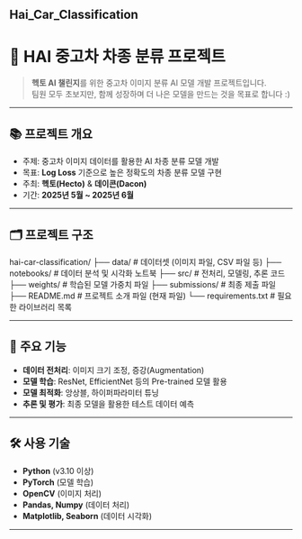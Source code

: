 ## Hai_Car_Classification

# 🚗 HAI 중고차 차종 분류 프로젝트

> **헥토 AI 챌린지**를 위한 중고차 이미지 분류 AI 모델 개발 프로젝트입니다.  
> 팀원 모두 초보지만, 함께 성장하며 더 나은 모델을 만드는 것을 목표로 합니다 :) 

---

## 📚 프로젝트 개요
- 주제: 중고차 이미지 데이터를 활용한 AI 차종 분류 모델 개발
- 목표: **Log Loss** 기준으로 높은 정확도의 차종 분류 모델 구현
- 주최: **헥토(Hecto)** & **데이콘(Dacon)**
- 기간: **2025년 5월 ~ 2025년 6월**

---

## 🗂️ 프로젝트 구조
hai-car-classification/
├── data/ # 데이터셋 (이미지 파일, CSV 파일 등)
├── notebooks/ # 데이터 분석 및 시각화 노트북
├── src/ # 전처리, 모델링, 추론 코드
├── weights/ # 학습된 모델 가중치 파일
├── submissions/ # 최종 제출 파일
├── README.md # 프로젝트 소개 파일 (현재 파일)
└── requirements.txt # 필요한 라이브러리 목록


---

## 🚀 주요 기능
- **데이터 전처리**: 이미지 크기 조정, 증강(Augmentation)  
- **모델 학습**: ResNet, EfficientNet 등의 Pre-trained 모델 활용  
- **모델 최적화**: 앙상블, 하이퍼파라미터 튜닝  
- **추론 및 평가**: 최종 모델을 활용한 테스트 데이터 예측  

---

## 🛠️ 사용 기술
- **Python** (v3.10 이상)
- **PyTorch** (모델 학습)
- **OpenCV** (이미지 처리)
- **Pandas, Numpy** (데이터 처리)
- **Matplotlib, Seaborn** (데이터 시각화)

---
